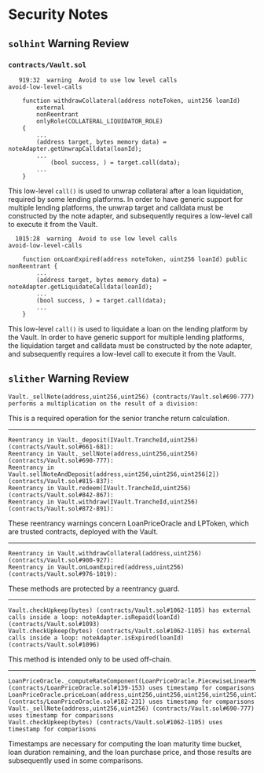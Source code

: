 # Security Notes

## `solhint` Warning Review

### `contracts/Vault.sol`

```
   919:32  warning  Avoid to use low level calls                                       avoid-low-level-calls

    function withdrawCollateral(address noteToken, uint256 loanId)
        external
        nonReentrant
        onlyRole(COLLATERAL_LIQUIDATOR_ROLE)
    {
        ...
        (address target, bytes memory data) = noteAdapter.getUnwrapCalldata(loanId);
        ...
            (bool success, ) = target.call(data);
        ...
    }
```
This low-level `call()` is used to unwrap collateral after a loan liquidation,
required by some lending platforms. In order to have generic support for
multiple lending platforms, the unwrap target and calldata must be constructed
by the note adapter, and subsequently requires a low-level call to execute it
from the Vault.

```
  1015:28  warning  Avoid to use low level calls                                       avoid-low-level-calls

    function onLoanExpired(address noteToken, uint256 loanId) public nonReentrant {
        ...
        (address target, bytes memory data) = noteAdapter.getLiquidateCalldata(loanId);
        ...
        (bool success, ) = target.call(data);
        ...
    }
```
This low-level `call()` is used to liquidate a loan on the lending platform by
the Vault. In order to have generic support for multiple lending platforms, the
liquidation target and calldata must be constructed by the note adapter, and
subsequently requires a low-level call to execute it from the Vault.

## `slither` Warning Review

```
Vault._sellNote(address,uint256,uint256) (contracts/Vault.sol#690-777) performs a multiplication on the result of a division:
```
This is a required operation for the senior tranche return calculation.

--------------------------------------------------------------------------------

```
Reentrancy in Vault._deposit(IVault.TrancheId,uint256) (contracts/Vault.sol#661-681):
Reentrancy in Vault._sellNote(address,uint256,uint256) (contracts/Vault.sol#690-777):
Reentrancy in Vault.sellNoteAndDeposit(address,uint256,uint256,uint256[2]) (contracts/Vault.sol#815-837):
Reentrancy in Vault.redeem(IVault.TrancheId,uint256) (contracts/Vault.sol#842-867):
Reentrancy in Vault.withdraw(IVault.TrancheId,uint256) (contracts/Vault.sol#872-891):
```
These reentrancy warnings concern LoanPriceOracle and LPToken, which are
trusted contracts, deployed with the Vault.

--------------------------------------------------------------------------------

```
Reentrancy in Vault.withdrawCollateral(address,uint256) (contracts/Vault.sol#900-927):
Reentrancy in Vault.onLoanExpired(address,uint256) (contracts/Vault.sol#976-1019):
```
These methods are protected by a reentrancy guard.

--------------------------------------------------------------------------------

```
Vault.checkUpkeep(bytes) (contracts/Vault.sol#1062-1105) has external calls inside a loop: noteAdapter.isRepaid(loanId) (contracts/Vault.sol#1093)
Vault.checkUpkeep(bytes) (contracts/Vault.sol#1062-1105) has external calls inside a loop: noteAdapter.isExpired(loanId) (contracts/Vault.sol#1096)
```
This method is intended only to be used off-chain.

--------------------------------------------------------------------------------

```
LoanPriceOracle._computeRateComponent(LoanPriceOracle.PiecewiseLinearModel,uint256,uint256) (contracts/LoanPriceOracle.sol#139-153) uses timestamp for comparisons
LoanPriceOracle.priceLoan(address,uint256,uint256,uint256,uint256,uint256,uint256) (contracts/LoanPriceOracle.sol#182-231) uses timestamp for comparisons
Vault._sellNote(address,uint256,uint256) (contracts/Vault.sol#690-777) uses timestamp for comparisons
Vault.checkUpkeep(bytes) (contracts/Vault.sol#1062-1105) uses timestamp for comparisons
```
Timestamps are necessary for computing the loan maturity time bucket, loan
duration remaining, and the loan purchase price, and those results are
subsequently used in some comparisons.
